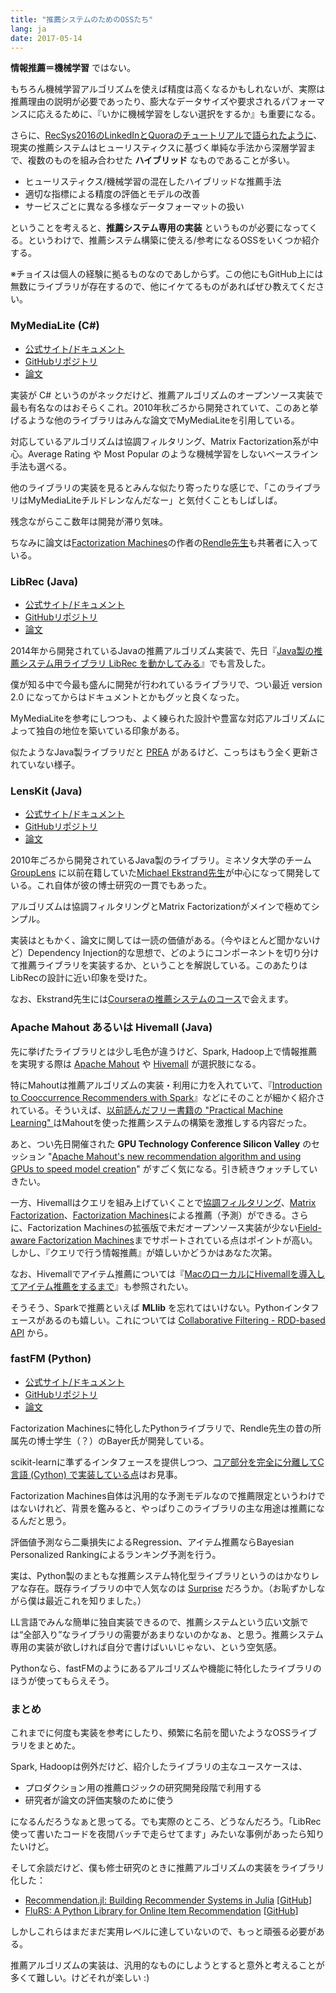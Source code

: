 ```yaml
---
title: "推薦システムのためのOSSたち"
lang: ja
date: 2017-05-14
---
```


**情報推薦＝機械学習** ではない。

もちろん機械学習アルゴリズムを使えば精度は高くなるかもしれないが、実際は推薦理由の説明が必要であったり、膨大なデータサイズや要求されるパフォーマンスに応えるために、『いかに機械学習をしない選択をするか』も重要になる。

さらに、[RecSys2016のLinkedInとQuoraのチュートリアルで語られたように](/note/recsys-2016/)、現実の推薦システムはヒューリスティクスに基づく単純な手法から深層学習まで、複数のものを組み合わせた **ハイブリッド** なものであることが多い。

- ヒューリスティクス/機械学習の混在したハイブリッドな推薦手法
- 適切な指標による精度の評価とモデルの改善
- サービスごとに異なる多様なデータフォーマットの扱い

ということを考えると、**推薦システム専用の実装** というものが必要になってくる。というわけで、推薦システム構築に使える/参考になるOSSをいくつか紹介する。

※チョイスは個人の経験に拠るものなのであしからず。この他にもGitHub上には無数にライブラリが存在するので、他にイケてるものがあればぜひ教えてください。

### MyMediaLite (C#)

- [公式サイト/ドキュメント](http://www.mymedialite.net/)
- [GitHubリポジトリ](https://github.com/zenogantner/MyMediaLite) 
- [論文](https://www.ismll.uni-hildesheim.de/pub/pdfs/Gantner_et_al2011_MyMediaLite.pdf)

実装が C# というのがネックだけど、推薦アルゴリズムのオープンソース実装で最も有名なのはおそらくこれ。2010年秋ごろから開発されていて、このあと挙げるような他のライブラリはみんな論文でMyMediaLiteを引用している。

対応しているアルゴリズムは協調フィルタリング、Matrix Factorization系が中心。Average Rating や Most Popular のような機械学習をしないベースライン手法も選べる。

他のライブラリの実装を見るとみんな似たり寄ったりな感じで、「このライブラリはMyMediaLiteチルドレンなんだなー」と気付くこともしばしば。

残念ながらここ数年は開発が滞り気味。

ちなみに論文は[Factorization Machines](http://www.algo.uni-konstanz.de/members/rendle/pdf/Rendle2010FM.pdf)の作者の[Rendle先生](https://scholar.google.com/citations?user=yR-ugIoAAAAJ)も共著者に入っている。

### LibRec (Java)

- [公式サイト/ドキュメント](https://www.librec.net/)
- [GitHubリポジトリ](https://github.com/guoguibing/librec)
- [論文](http://ceur-ws.org/Vol-1388/demo_paper1.pdf)

2014年から開発されているJavaの推薦アルゴリズム実装で、先日『[Java製の推薦システム用ライブラリ LibRec を動かしてみる](/note/hello-librec)』でも言及した。

僕が知る中で今最も盛んに開発が行われているライブラリで、つい最近 version 2.0 になってからはドキュメントとかもグッと良くなった。

MyMediaLiteを参考にしつつも、よく練られた設計や豊富な対応アルゴリズムによって独自の地位を築いている印象がある。

似たようなJava製ライブラリだと [PREA](http://prea.gatech.edu/) があるけど、こっちはもう全く更新されていない様子。

### LensKit (Java)

- [公式サイト/ドキュメント](http://lenskit.org/)
- [GitHubリポジトリ](https://github.com/lenskit/lenskit)
- [論文](http://files.grouplens.org/papers/p133-ekstrand.pdf)

2010年ごろから開発されているJava製のライブラリ。ミネソタ大学のチーム [GroupLens](https://grouplens.org/) に以前在籍していた[Michael Ekstrand先生](https://md.ekstrandom.net/)が中心になって開発している。これ自体が彼の博士研究の一貫でもあった。

アルゴリズムは協調フィルタリングとMatrix Factorizationがメインで極めてシンプル。

実装はともかく、論文に関しては一読の価値がある。（今やほとんど聞かないけど）Dependency Injection的な思想で、どのようにコンポーネントを切り分けて推薦ライブラリを実装するか、ということを解説している。このあたりはLibRecの設計に近い印象を受けた。

なお、Ekstrand先生には[Courseraの推薦システムのコース](/note/coursera-recommender-systems/)で会えます。

### Apache Mahout あるいは Hivemall (Java)

先に挙げたライブラリとは少し毛色が違うけど、Spark, Hadoop上で情報推薦を実現する際は [Apache Mahout](http://mahout.apache.org/) や [Hivemall](https://hivemall.incubator.apache.org/) が選択肢になる。

特にMahoutは推薦アルゴリズムの実装・利用に力を入れていて、『[Introduction to Cooccurrence Recommenders with Spark](http://mahout.apache.org/users/algorithms/intro-cooccurrence-spark.html)』などにそのことが細かく紹介されている。そういえば、[以前読んだフリー書籍の "Practical Machine Learning" ](/note/practical-machine-learning/)はMahoutを使った推薦システムの構築を激推しする内容だった。

あと、つい先日開催された **GPU Technology Conference Silicon Valley** のセッション "[Apache Mahout's new recommendation algorithm and using GPUs to speed model creation](https://gputechconf2017.smarteventscloud.com/connect/sessionDetail.ww?SESSION_ID=118703)" がすごく気になる。引き続きウォッチしていきたい。

一方、Hivemallはクエリを組み上げていくことで[協調フィルタリング](https://hivemall.incubator.apache.org/userguide/recommend/item_based_cf.html)、[Matrix Factorization](https://hivemall.incubator.apache.org/userguide/recommend/movielens_mf.html)、[Factorization Machines](https://hivemall.incubator.apache.org/userguide/recommend/movielens_fm.html)による推薦（予測）ができる。さらに、Factorization Machinesの拡張版で未だオープンソース実装が少ない[Field-aware Factorization Machines](https://www.csie.ntu.edu.tw/~r01922136/slides/ffm.pdf)までサポートされている点はポイントが高い。しかし、『クエリで行う情報推薦』が嬉しいかどうかはあなた次第。

なお、Hivemallでアイテム推薦については『[MacのローカルにHivemallを導入してアイテム推薦をするまで](/note/hivemall-on-mac/)』も参照されたい。

そうそう、Sparkで推薦といえば **MLlib** を忘れてはいけない。Pythonインタフェースがあるのも嬉しい。これについては [Collaborative Filtering - RDD-based API](https://spark.apache.org/docs/2.1.0/mllib-collaborative-filtering.html) から。

### fastFM (Python)

- [公式サイト/ドキュメント](http://ibayer.github.io/fastFM/)
- [GitHubリポジトリ](https://github.com/ibayer/fastFM)
- [論文](http://www.jmlr.org/papers/volume17/15-355/15-355.pdf)

Factorization Machinesに特化したPythonライブラリで、Rendle先生の昔の所属先の博士学生（？）のBayer氏が開発している。

scikit-learnに準ずるインタフェースを提供しつつ、[コア部分を完全に分離してC言語 (Cython) で実装している点](https://github.com/ibayer/fastFM-core)はお見事。

Factorization Machines自体は汎用的な予測モデルなので推薦限定というわけではないけれど、背景を鑑みると、やっぱりこのライブラリの主な用途は推薦になるんだと思う。

評価値予測なら二乗損失によるRegression、アイテム推薦ならBayesian Personalized Rankingによるランキング予測を行う。

実は、Python製のまともな推薦システム特化型ライブラリというのはかなりレアな存在。既存ライブラリの中で人気なのは [Surprise](http://surpriselib.com/) だろうか。（お恥ずかしながら僕は最近これを知りました。）

LL言語でみんな簡単に独自実装できるので、推薦システムという広い文脈では“全部入り”なライブラリの需要があまりないのかなぁ、と思う。推薦システム専用の実装が欲しければ自分で書けばいいじゃない、という空気感。

Pythonなら、fastFMのようにあるアルゴリズムや機能に特化したライブラリのほうが使ってもらえそう。

### まとめ

これまでに何度も実装を参考にしたり、頻繁に名前を聞いたようなOSSライブラリをまとめた。

Spark, Hadoopは例外だけど、紹介したライブラリの主なユースケースは、

- プロダクション用の推薦ロジックの研究開発段階で利用する
- 研究者が論文の評価実験のために使う

になるんだろうなぁと思ってる。でも実際のところ、どうなんだろう。「LibRec使って書いたコードを夜間バッチで走らせてます」みたいな事例があったら知りたいけど。

そして余談だけど、僕も修士研究のときに推薦アルゴリズムの実装をライブラリ化した：

- [Recommendation.jl: Building Recommender Systems in Julia](/note/recommendation-julia) [[GitHub](https://github.com/takuti/Recommendation.jl)]
- [FluRS: A Python Library for Online Item Recommendation](/note/flurs) [[GitHub](https://github.com/takuti/flurs/)]

しかしこれらはまだまだ実用レベルに達していないので、もっと頑張る必要がある。

推薦アルゴリズムの実装は、汎用的なものにしようとすると意外と考えることが多くて難しい。けどそれが楽しい :)